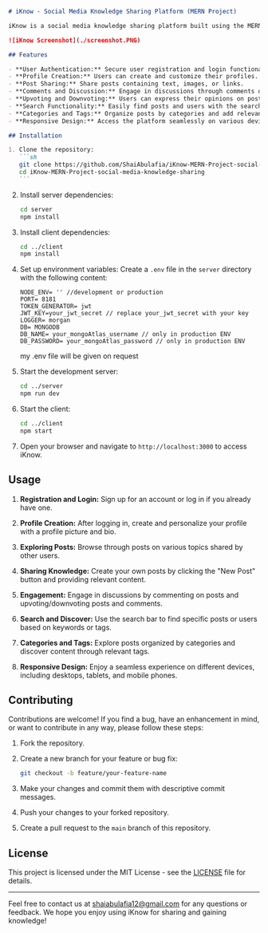 ````markdown
# iKnow - Social Media Knowledge Sharing Platform (MERN Project)

iKnow is a social media knowledge sharing platform built using the MERN stack (MongoDB, Express, React, Node.js). It allows users to share and discover valuable insights, ideas, and information on various topics. Whether you're a student, professional, or enthusiast, iKnow provides a platform to connect and learn from others in a collaborative environment.

![iKnow Screenshot](./screenshot.PNG)

## Features

- **User Authentication:** Secure user registration and login functionality.
- **Profile Creation:** Users can create and customize their profiles.
- **Post Sharing:** Share posts containing text, images, or links.
- **Comments and Discussion:** Engage in discussions through comments on posts.
- **Upvoting and Downvoting:** Users can express their opinions on posts and comments.
- **Search Functionality:** Easily find posts and users with the search feature.
- **Categories and Tags:** Organize posts by categories and add relevant tags.
- **Responsive Design:** Access the platform seamlessly on various devices.

## Installation

1. Clone the repository:
   ```sh
   git clone https://github.com/ShaiAbulafia/iKnow-MERN-Project-social-media-knowledge-sharing.git
   cd iKnow-MERN-Project-social-media-knowledge-sharing
   ```
````

2. Install server dependencies:

   ```sh
   cd server
   npm install
   ```

3. Install client dependencies:

   ```sh
   cd ../client
   npm install
   ```

4. Set up environment variables:
   Create a `.env` file in the `server` directory with the following content:

   ```env
   NODE_ENV= '' //development or production
   PORT= 8181
   TOKEN_GENERATOR= jwt
   JWT_KEY=your_jwt_secret // replace your_jwt_secret with your key
   LOGGER= morgan
   DB= MONGODB
   DB_NAME= your_mongoAtlas_username // only in production ENV
   DB_PASSWORD= your_mongoAtlas_password // only in production ENV
   ```

   my .env file will be given on request

5. Start the development server:

   ```sh
   cd ../server
   npm run dev
   ```

6. Start the client:

   ```sh
   cd ../client
   npm start
   ```

7. Open your browser and navigate to `http://localhost:3000` to access iKnow.

## Usage

1. **Registration and Login:** Sign up for an account or log in if you already have one.

2. **Profile Creation:** After logging in, create and personalize your profile with a profile picture and bio.

3. **Exploring Posts:** Browse through posts on various topics shared by other users.

4. **Sharing Knowledge:** Create your own posts by clicking the "New Post" button and providing relevant content.

5. **Engagement:** Engage in discussions by commenting on posts and upvoting/downvoting posts and comments.

6. **Search and Discover:** Use the search bar to find specific posts or users based on keywords or tags.

7. **Categories and Tags:** Explore posts organized by categories and discover content through relevant tags.

8. **Responsive Design:** Enjoy a seamless experience on different devices, including desktops, tablets, and mobile phones.

## Contributing

Contributions are welcome! If you find a bug, have an enhancement in mind, or want to contribute in any way, please follow these steps:

1. Fork the repository.

2. Create a new branch for your feature or bug fix:

   ```sh
   git checkout -b feature/your-feature-name
   ```

3. Make your changes and commit them with descriptive commit messages.

4. Push your changes to your forked repository.

5. Create a pull request to the `main` branch of this repository.

## License

This project is licensed under the MIT License - see the [LICENSE](./LICENSE) file for details.

---

Feel free to contact us at [shaiabulafia12@gmail.com](mailto:shaiabulafia12@gmail.com) for any questions or feedback. We hope you enjoy using iKnow for sharing and gaining knowledge!

```

```
